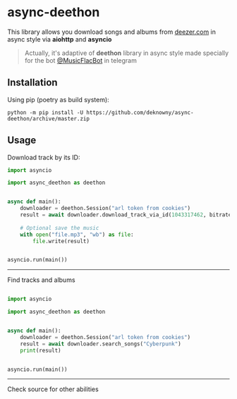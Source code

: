 # async-deethon
This library allows you download songs and albums from [deezer.com](https://deezer.com) in async style via __aiohttp__ and __asyncio__

> Actually, it's adaptive of __deethon__ library in async style made specially for the bot [@MusicFlacBot](https://telegram.im/@MusicFlacBot) in telegram


## Installation
Using pip (poetry as build system):
```shell
python -m pip install -U https://github.com/deknowny/async-deethon/archive/master.zip
```

## Usage
Download track by its ID:
```python
import asyncio

import async_deethon as deethon


async def main():
    downloader = deethon.Session("arl token from cookies")
    result = await downloader.download_track_via_id(1043317462, bitrate="MP3")
    
    # Optional save the music
    with open("file.mp3", "wb") as file:
        file.write(result)


asyncio.run(main())
```
***
Find tracks and albums
```python

import asyncio

import async_deethon as deethon


async def main():
    downloader = deethon.Session("arl token from cookies")
    result = await downloader.search_songs("Cyberpunk")
    print(result)


asyncio.run(main())
```
***
Check source for other abilities

